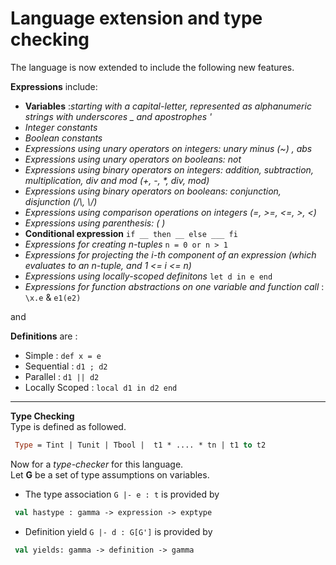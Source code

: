 # Language extension and type checking

The language is now extended to include the following new features.

**Expressions** include:
 - **Variables** :*starting with a capital-letter, represented as alphanumeric strings with underscores \_ and apostrophes \'*
 - *Integer constants*
 - *Boolean constants*
 - *Expressions using unary operators on integers: unary minus (~) , abs*
 - *Expressions using unary operators on booleans: not*
 - *Expressions using binary operators on integers: addition, subtraction, multiplication, div and mod (+, -, \*, div, mod)*
 - *Expressions using binary operators on booleans: conjunction, disjunction (/\\, \\/)*
 - *Expressions using comparison operations on integers (=, >=, <=, >, <)*
 - *Expressions using parenthesis: \(  \)*
 - **Conditional expression** `if __ then __ else ___ fi`
 - *Expressions for creating n-tuples* `n = 0 or n > 1`
 - *Expressions for projecting the i-th component of an expression (which evaluates to an n-tuple, and 1 <= i <= n)*
 - *Expressions using locally-scoped definitons* `let d in e end`
 - *Expressions for function abstractions on one variable and function call* : `\x.e` \& `e1(e2)`
 
 and
 
 **Definitions** are :
 - Simple : `def x = e`
 - Sequential : `d1 ; d2`
 - Parallel : `d1 || d2` 
 - Locally Scoped : `local d1 in d2 end`
 
****
**Type Checking** </br>
 Type is defined as followed. </br>
 ``` ocaml
  Type = Tint | Tunit | Tbool |  t1 * .... * tn | t1 to t2
 ```
Now for a *type-checker* for this language.  
Let **G** be a set of type assumptions on variables.

- The type association `G |- e : t` is provided by
``` ocaml
 val hastype : gamma -> expression -> exptype
```
- Definition yield `G |- d : G[G']` is provided by
``` ocaml
 val yields: gamma -> definition -> gamma
```
